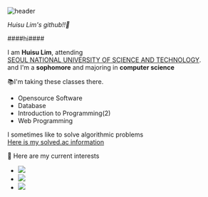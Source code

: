 ![header](https://capsule-render.vercel.app/api?type=wave&color=auto&height=300&section=header&text=Huisu%20Lim&fontSize=90)

*Huisu Lim's github!!👋*

####hi####

I am **Huisu Lim**, attending  
[SEOUL NATIONAL UNIVERSITY OF SCIENCE AND TECHNOLOGY](https://www.seoultech.ac.kr/index.jsp).  
and I'm a **sophomore** and majoring in **computer science**

📚I'm taking these classes there.
* Opensource Software
* Database
* Introduction to Programming(2)
* Web Programming

I sometimes like to solve algorithmic problems  
[Here is my solved.ac information](https://solved.ac/profile/limy789)

📁 Here are my current interests  
* <img src="https://img.shields.io/badge/C-A8B9CC?style=flat&logo=C&logoColor=white"/>  
* <img src="https://img.shields.io/badge/C++-00599C?style=flat&logo=cplusplus&logoColor=white"/>  
* <img src="https://img.shields.io/badge/python-3776AB?style=flat&logo=python&logoColor=white"/>

